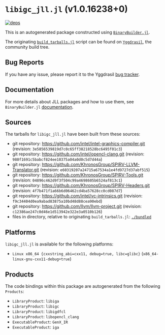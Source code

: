 # `libigc_jll.jl` (v1.0.16238+0)

[![deps](https://juliahub.com/docs/libigc_jll/deps.svg)](https://juliahub.com/ui/Packages/libigc_jll/VYxxR?page=2)

This is an autogenerated package constructed using [`BinaryBuilder.jl`](https://github.com/JuliaPackaging/BinaryBuilder.jl).

The originating [`build_tarballs.jl`](https://github.com/JuliaPackaging/Yggdrasil/blob/2ccbd37157dcd0595b99194326c65aca247666e8/L/libigc/build_tarballs.jl) script can be found on [`Yggdrasil`](https://github.com/JuliaPackaging/Yggdrasil/), the community build tree.

## Bug Reports

If you have any issue, please report it to the Yggdrasil [bug tracker](https://github.com/JuliaPackaging/Yggdrasil/issues).

## Documentation

For more details about JLL packages and how to use them, see `BinaryBuilder.jl` [documentation](https://docs.binarybuilder.org/stable/jll/).

## Sources

The tarballs for `libigc_jll.jl` have been built from these sources:

* git repository: https://github.com/intel/intel-graphics-compiler.git (revision: `3e5856539819d7c0c65ff38218528bc6495f01c3`)
* git repository: https://github.com/intel/opencl-clang.git (revision: `980f1691c5babcf824ee10375a04a0d0c5d7d44a`)
* git repository: https://github.com/KhronosGroup/SPIRV-LLVM-Translator.git (revision: `e60319207a24715a67534a1e4fd9727d37abf515`)
* git repository: https://github.com/KhronosGroup/SPIRV-Tools.git (revision: `04896c462d9f3f504c99a4698605b6524af813c1`)
* git repository: https://github.com/KhronosGroup/SPIRV-Headers.git (revision: `4f7b471f1a66b6d06462cd4ba57628cc0cd087d7`)
* git repository: https://github.com/intel/vc-intrinsics.git (revision: `f9c34404d0ea9abad83875a10bd48d88cea90ebd`)
* git repository: https://github.com/llvm/llvm-project.git (revision: `c12386ae247c0d46e1d513942e322e3a0510b126`)
* files in directory, relative to originating `build_tarballs.jl`: [`./bundled`](https://github.com/JuliaPackaging/Yggdrasil/tree/2ccbd37157dcd0595b99194326c65aca247666e8/L/libigc/bundled)

## Platforms

`libigc_jll.jl` is available for the following platforms:

* `Linux x86_64 {cxxstring_abi=cxx11, debug=true, libc=glibc}` (`x86_64-linux-gnu-cxx11-debug+true`)

## Products

The code bindings within this package are autogenerated from the following `Products`:

* `LibraryProduct`: `libiga`
* `LibraryProduct`: `libigc`
* `LibraryProduct`: `libigdfcl`
* `LibraryProduct`: `libopencl_clang`
* `ExecutableProduct`: `GenX_IR`
* `ExecutableProduct`: `iga`
